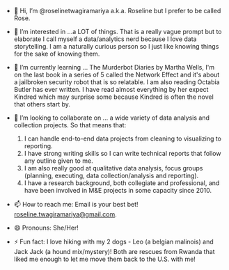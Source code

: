 - 👋 Hi, I’m @roselinetwagiramariya a.k.a. Roseline but I prefer to be called Rose.
  
- 👀 I’m interested in ...a LOT of things. That is a really vague prompt but to elaborate I call myself a data/analytics nerd because I love data storytelling. I am a naturally curious
person so I just like knowing things for the sake of knowing them.

- 🌱 I’m currently learning ... The Murderbot Diaries by Martha Wells, I'm on the last book in a series of 5 called the Network Effect and it's about a jailbroken security robot that is so relatable.
I am also reading Octabia Butler has ever written. I have read almost everything by her expect Kindred which may surprise some because Kindred is often the novel that others start by.
  
- 💞️ I’m looking to collaborate on ... a wide variety of data analysis and collection projects. So that means that:  
  1. I can handle end-to-end data projects from cleaning to visualizing to reporting.
  2. I have strong writing skills so I can write technical reports that follow any outline given to me.
  3. I am also really good at qualitative data analysis, focus groups (planning, executing, data collection/analysis and reporting).
  4. I have a research background, both collegiate and professional, and have been involved in M&E projects in some capacity since 2010.
    
- 📫 How to reach me: Email is your best bet! roseline.twagiramariya@gmail.com. 

- 😄 Pronouns: She/Her!
  
- ⚡ Fun fact: I love hiking with my 2 dogs - Leo (a belgian malinois) and Jack Jack (a hound mix/mystery)!
  Both are rescues from Rwanda that liked me enough to let me move them back to the U.S. with me! 

<!---
roselinetwagiramariya/roselinetwagiramariya is a ✨ special ✨ repository because its `README.md` (this file) appears on your GitHub profile.
You can click the Preview link to take a look at your changes.
--->
